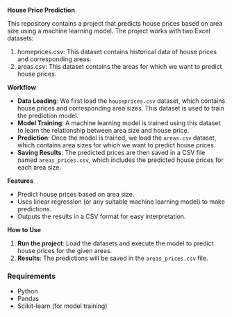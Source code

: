 **House Price Prediction**

This repository contains a project that predicts house prices based on area size using a machine learning model. The project works with two Excel datasets: 

1. homeprices.csv: This dataset contains historical data of house prices and corresponding areas.
2. areas.csv: This dataset contains the areas for which we want to predict house prices.

**Workflow**

- **Data Loading**: We first load the `houseprices.csv` dataset, which contains house prices and corresponding area sizes. This dataset is used to train the prediction model.
- **Model Training**: A machine learning model is trained using this dataset to learn the relationship between area size and house price.
- **Prediction**: Once the model is trained, we load the `areas.csv` dataset, which contains area sizes for which we want to predict house prices.
- **Saving Results**: The predicted prices are then saved in a CSV file named `areas_prices.csv`, which includes the predicted house prices for each area size.

**Features**

- Predict house prices based on area size.
- Uses linear regression (or any suitable machine learning model) to make predictions.
- Outputs the results in a CSV format for easy interpretation.

**How to Use**

1. **Run the project**: Load the datasets and execute the model to predict house prices for the given areas.
2. **Results**: The predictions will be saved in the `areas_prices.csv` file.


### Requirements

- Python
- Pandas
- Scikit-learn (for model training)

